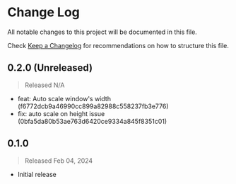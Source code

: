 # Change Log

All notable changes to this project will be documented in this file.

Check [Keep a Changelog](http://keepachangelog.com/) for recommendations on how to structure this file.


## 0.2.0 (Unreleased)
> Released N/A

* feat: Auto scale window's width (f6772dcb9a46990cc899a82988c558237fb3e776)
* fix: auto scale on height issue (0bfa5da80b53ae763d6420ce9334a845f8351c01)

## 0.1.0
> Released Feb 04, 2024

* Initial release

